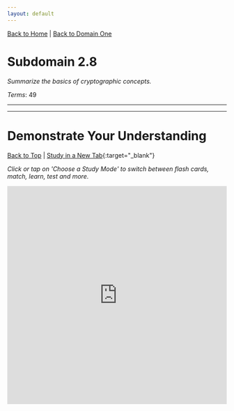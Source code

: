```yaml
---
layout: default
---
```


[Back to Home](../../index.html) \| [Back to Domain One](../domain_two.html)

# Subdomain 2.8

_Summarize the basics of cryptographic concepts._

_Terms_: 49

***



***

# Demonstrate Your Understanding

[Back to Top](#top) \| [Study in a New Tab](../../resources/study_cards/sub_two_eight.html){:target="_blank"}

_Click or tap on 'Choose a Study Mode' to switch between flash cards, match, learn, test and more._

<iframe src="https://quizlet.com/846873863/flashcards/embed?i=35mna1&x=1jj1" height="500" width="100%" style="border:0"></iframe>